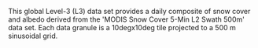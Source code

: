 This global Level-3 (L3) data set provides a daily composite of snow cover and albedo derived from the 'MODIS Snow Cover 5-Min L2 Swath 500m' data set. Each data granule is a 10degx10deg tile projected to a 500 m sinusoidal grid.